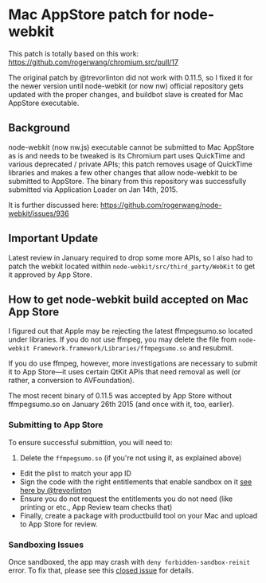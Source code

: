 # Mac AppStore patch for node-webkit
This patch is totally based on this work: https://github.com/rogerwang/chromium.src/pull/17

The original patch by @trevorlinton did not work with 0.11.5, so I fixed it for the newer version until node-webkit (or now nw) official repository gets updated with the proper changes, and buildbot slave is created for Mac AppStore executable.

## Background

node-webkit (now nw.js) executable cannot be submitted to Mac AppStore as is and needs to be tweaked is its Chromium part uses QuickTime and various deprecated / private APIs; this patch removes usage of QuickTime libraries and makes a few other changes that allow node-webkit to be submitted to AppStore. The binary from this repository was successfully submitted via Application Loader on Jan 14th, 2015.

It is further discussed here: https://github.com/rogerwang/node-webkit/issues/936

## Important Update

Latest review in January required to drop some more APIs, so I also had to patch the webkit located within `node-webkit/src/third_party/WebKit` to get it approved by App Store.

## How to get node-webkit build accepted on Mac App Store
I figured out that Apple may be rejecting the latest ffmpegsumo.so located under libraries. If you do not use ffmpeg, you may delete the file from `node-webkit Framework.framework/Libraries/ffmpegsumo.so` and resubmit. 

If you do use ffmpeg, however, more investigations are necessary to submit it to App Store—it uses certain QtKit APIs that need removal as well (or rather, a conversion to AVFoundation).

The most recent binary of 0.11.5 was accepted by App Store without ffmpegsumo.so on January 26th 2015 (and once with it, too, earlier).

### Submitting to App Store

To ensure successful submittion, you will need to:

1. Delete the `ffmpegsumo.so` (if you're not using it, as explained above)
* Edit the plist to match your app ID
* Sign the code with the right entitlements that enable sandbox on it [see here by @trevorlinton](https://www.trueinteractions.com/macstore_sign.sh)
* Ensure you do not request the entitlements you do not need (like printing or etc., App Review team checks that)
* Finally, create a package with productbuild tool on your Mac and upload to App Store for review.

### Sandboxing Issues

Once sandboxed, the app may crash with `deny forbidden-sandbox-reinit` error. To fix that, please see this [closed issue](https://github.com/alexeyst/node-webkit-macappstore/issues/1) for details.
